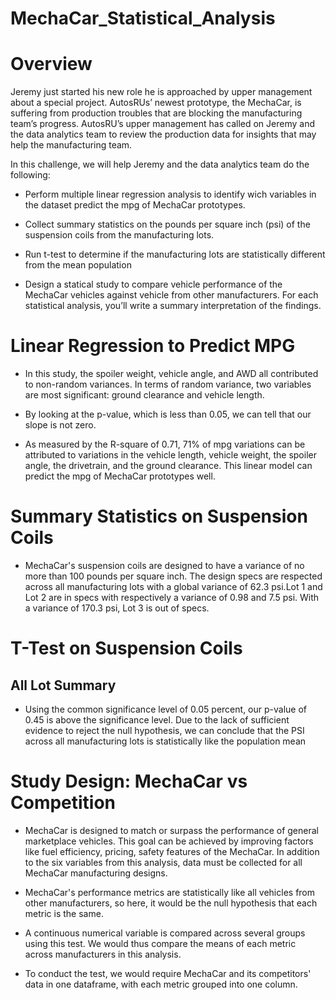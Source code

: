 # MechaCar_Statistical_Analysis

# Overview

Jeremy just started his new role he is approached by upper management about a special project. AutosRUs’ newest prototype, the MechaCar, is suffering from production troubles that are blocking the manufacturing team’s progress.  AutosRU’s upper management has called on Jeremy and the data analytics team to review the production data for insights that may help the manufacturing team.

In this challenge, we will help Jeremy and the data analytics team do the following:

-	Perform multiple linear regression analysis to identify wich variables in the dataset predict the mpg of MechaCar prototypes.
	
-	Collect summary statistics on the pounds per square inch (psi) of the suspension coils from the manufacturing lots.
	
-	Run t-test to determine if the manufacturing lots are statistically different from the mean population

-	Design a statical study to compare vehicle performance of the MechaCar vehicles against vehicle from other manufacturers. For each statistical analysis, you’ll write a summary interpretation of the findings.

# Linear Regression to Predict MPG

- In this study, the spoiler weight, vehicle angle, and AWD all contributed to non-random variances. In terms of random variance, two variables are most significant: ground clearance and vehicle length.

- By looking at the p-value, which is less than 0.05, we can tell that our slope is not zero.

- As measured by the R-square of 0.71, 71% of mpg variations can be attributed to variations in the vehicle length, vehicle weight, the spoiler angle, the drivetrain,   and the ground clearance. This linear model can predict the mpg of MechaCar prototypes well.

# Summary Statistics on Suspension Coils

- MechaCar's suspension coils are designed to have a variance of no more than 100 pounds per square inch. The design specs are respected across all manufacturing lots with a global variance of 62.3 psi.Lot 1 and Lot 2 are in specs with respectively a variance of 0.98 and 7.5 psi. With a variance of 170.3 psi, Lot 3 is out of specs.

# T-Test on Suspension Coils
 ## All Lot Summary
 
- Using the common significance level of 0.05 percent, our p-value of 0.45 is above the significance level. Due to the lack of sufficient evidence to reject the null hypothesis, we can conclude that the PSI across all manufacturing lots is statistically like the population mean
 
 
# Study Design: MechaCar vs Competition
-	MechaCar is designed to match or surpass the performance of general marketplace vehicles. This goal can be achieved by improving factors like fuel efficiency, pricing, safety features of the MechaCar. In addition to the six variables from this analysis, data must be collected for all MechaCar manufacturing designs.

- MechaCar's performance metrics are statistically like all vehicles from other manufacturers, so here, it would be the null hypothesis that each metric is the same.
-	A continuous numerical variable is compared across several groups using this test. We would thus compare the means of each metric across manufacturers in this analysis.

- To conduct the test, we would require MechaCar and its competitors' data in one dataframe, with each metric grouped into one column.
